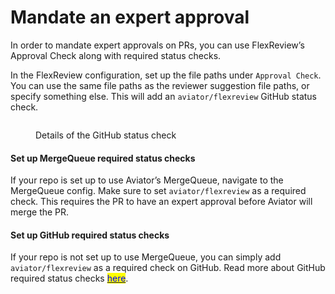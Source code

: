 # Mandate an expert approval

In order to mandate expert approvals on PRs, you can use FlexReview’s Approval Check along with required status checks.

In the FlexReview configuration, set up the file paths under `Approval Check`. You can use the same file paths as the reviewer suggestion file paths, or specify something else. This will add an `aviator/flexreview` GitHub status check.

<figure><img src="../../.gitbook/assets/Screenshot 2024-02-10 at 3.30.28 PM.png" alt=""><figcaption><p>Details of the GitHub status check</p></figcaption></figure>

#### Set up MergeQueue required status checks

If your repo is set up to use Aviator’s MergeQueue, navigate to the MergeQueue config. Make sure to set `aviator/flexreview` as a required check. This requires the PR to have an expert approval before Aviator will merge the PR.

#### Set up GitHub required status checks

If your repo is not set up to use MergeQueue, you can simply add `aviator/flexreview` as a required check on GitHub. Read more about GitHub required status checks [<mark style="color:blue;">here</mark>](https://docs.github.com/en/repositories/configuring-branches-and-merges-in-your-repository/managing-protected-branches/about-protected-branches#require-status-checks-before-merging).

